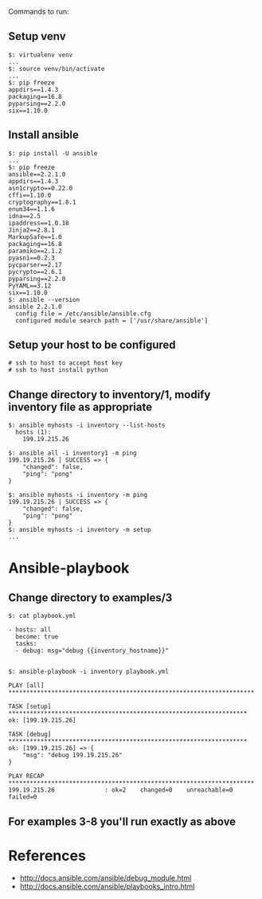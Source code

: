 Commands to run:

## Setup venv

```
$: virtualenv venv
...
$: source venv/bin/activate
...
$: pip freeze
appdirs==1.4.3
packaging==16.8
pyparsing==2.2.0
six==1.10.0
```

## Install ansible

```
$: pip install -U ansible
...
$: pip freeze
ansible==2.2.1.0
appdirs==1.4.3
asn1crypto==0.22.0
cffi==1.10.0
cryptography==1.8.1
enum34==1.1.6
idna==2.5
ipaddress==1.0.18
Jinja2==2.8.1
MarkupSafe==1.0
packaging==16.8
paramiko==2.1.2
pyasn1==0.2.3
pycparser==2.17
pycrypto==2.6.1
pyparsing==2.2.0
PyYAML==3.12
six==1.10.0
$: ansible --version
ansible 2.2.1.0
  config file = /etc/ansible/ansible.cfg
  configured module search path = ['/usr/share/ansible']
```

## Setup your host to be configured


```
# ssh to host to accept host key
# ssh to host install python
```

## Change directory to inventory/1, modify inventory file as appropriate

```
$: ansible myhosts -i inventory --list-hosts
  hosts (1):
    199.19.215.26

$: ansible all -i inventory1 -m ping
199.19.215.26 | SUCCESS => {
    "changed": false, 
    "ping": "pong"
}

$: ansible myhosts -i inventory -m ping
199.19.215.26 | SUCCESS => {
    "changed": false, 
    "ping": "pong"
}
$: ansible myhosts -i inventory -m setup
...
```

# Ansible-playbook

## Change directory to examples/3


```
$: cat playbook.yml 

- hosts: all
  become: true
  tasks:
  - debug: msg="debug {{inventory_hostname}}"


$: ansible-playbook -i inventory playbook.yml

PLAY [all] *********************************************************************

TASK [setup] *******************************************************************
ok: [199.19.215.26]

TASK [debug] *******************************************************************
ok: [199.19.215.26] => {
    "msg": "debug 199.19.215.26"
}

PLAY RECAP *********************************************************************
199.19.215.26              : ok=2    changed=0    unreachable=0    failed=0   
```

## For examples 3-8 you'll run exactly as above


# References

* http://docs.ansible.com/ansible/debug_module.html
* http://docs.ansible.com/ansible/playbooks_intro.html





